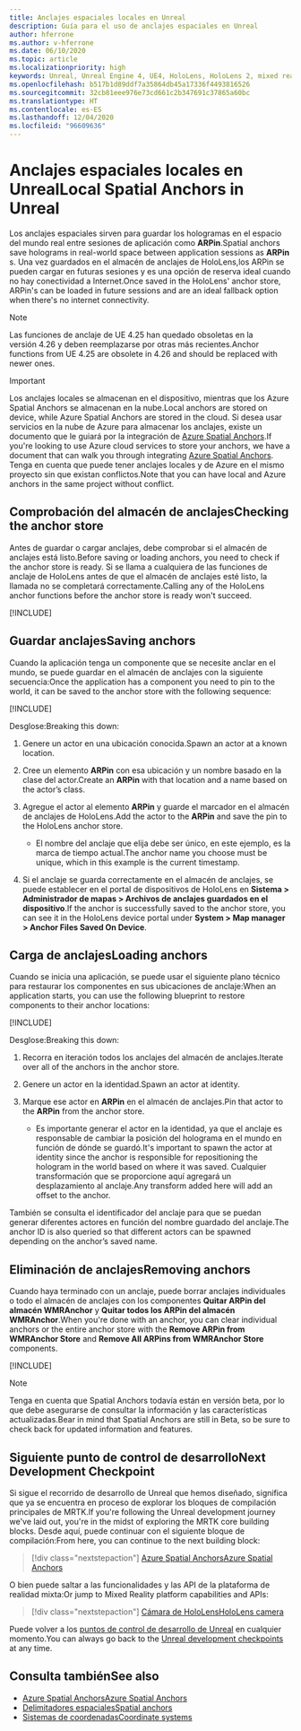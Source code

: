 ```yaml
---
title: Anclajes espaciales locales en Unreal
description: Guía para el uso de anclajes espaciales en Unreal
author: hferrone
ms.author: v-hferrone
ms.date: 06/10/2020
ms.topic: article
ms.localizationpriority: high
keywords: Unreal, Unreal Engine 4, UE4, HoloLens, HoloLens 2, mixed reality, development, features, documentation, guides, holograms, spatial anchors, mixed reality headset, windows mixed reality headset, virtual reality headset
ms.openlocfilehash: b517b1d89ddf7a35864db45a17336f4493816526
ms.sourcegitcommit: 32cb81eee976e73cd661c2b347691c37865a60bc
ms.translationtype: HT
ms.contentlocale: es-ES
ms.lasthandoff: 12/04/2020
ms.locfileid: "96609636"
---
```

# <a name="local-spatial-anchors-in-unreal"></a><span data-ttu-id="482aa-104">Anclajes espaciales locales en Unreal</span><span class="sxs-lookup"><span data-stu-id="482aa-104">Local Spatial Anchors in Unreal</span></span>

<span data-ttu-id="482aa-105">Los anclajes espaciales sirven para guardar los hologramas en el espacio del mundo real entre sesiones de aplicación como **ARPin**.</span><span class="sxs-lookup"><span data-stu-id="482aa-105">Spatial anchors save holograms in real-world space between application sessions as **ARPin** s.</span></span> <span data-ttu-id="482aa-106">Una vez guardados en el almacén de anclajes de HoloLens,los ARPin se pueden cargar en futuras sesiones y es una opción de reserva ideal cuando no hay conectividad a Internet.</span><span class="sxs-lookup"><span data-stu-id="482aa-106">Once saved in the HoloLens' anchor store, ARPin's can be loaded in future sessions and are an ideal fallback option when there's no internet connectivity.</span></span>

> [!NOTE]
> <span data-ttu-id="482aa-107">Las funciones de anclaje de UE 4.25 han quedado obsoletas en la versión 4.26 y deben reemplazarse por otras más recientes.</span><span class="sxs-lookup"><span data-stu-id="482aa-107">Anchor functions from UE 4.25 are obsolete in 4.26 and should be replaced with newer ones.</span></span> 

> [!IMPORTANT]
> <span data-ttu-id="482aa-108">Los anclajes locales se almacenan en el dispositivo, mientras que los Azure Spatial Anchors se almacenan en la nube.</span><span class="sxs-lookup"><span data-stu-id="482aa-108">Local anchors are stored on device, while Azure Spatial Anchors are stored in the cloud.</span></span> <span data-ttu-id="482aa-109">Si desea usar servicios en la nube de Azure para almacenar los anclajes, existe un documento que le guiará por la integración de [Azure Spatial Anchors](unreal-azure-spatial-anchors.md).</span><span class="sxs-lookup"><span data-stu-id="482aa-109">If you're looking to use Azure cloud services to store your anchors, we have a document that can walk you through integrating [Azure Spatial Anchors](unreal-azure-spatial-anchors.md).</span></span> <span data-ttu-id="482aa-110">Tenga en cuenta que puede tener anclajes locales y de Azure en el mismo proyecto sin que existan conflictos.</span><span class="sxs-lookup"><span data-stu-id="482aa-110">Note that you can have local and Azure anchors in the same project without conflict.</span></span>

## <a name="checking-the-anchor-store"></a><span data-ttu-id="482aa-111">Comprobación del almacén de anclajes</span><span class="sxs-lookup"><span data-stu-id="482aa-111">Checking the anchor store</span></span>

<span data-ttu-id="482aa-112">Antes de guardar o cargar anclajes, debe comprobar si el almacén de anclajes está listo.</span><span class="sxs-lookup"><span data-stu-id="482aa-112">Before saving or loading anchors, you need to check if the anchor store is ready.</span></span>  <span data-ttu-id="482aa-113">Si se llama a cualquiera de las funciones de anclaje de HoloLens antes de que el almacén de anclajes esté listo, la llamada no se completará correctamente.</span><span class="sxs-lookup"><span data-stu-id="482aa-113">Calling any of the HoloLens anchor functions before the anchor store is ready won't succeed.</span></span>  

[!INCLUDE[](includes/tabs-sa-1.md)]

## <a name="saving-anchors"></a><span data-ttu-id="482aa-114">Guardar anclajes</span><span class="sxs-lookup"><span data-stu-id="482aa-114">Saving anchors</span></span>

<span data-ttu-id="482aa-115">Cuando la aplicación tenga un componente que se necesite anclar en el mundo, se puede guardar en el almacén de anclajes con la siguiente secuencia:</span><span class="sxs-lookup"><span data-stu-id="482aa-115">Once the application has a component you need to pin to the world, it can be saved to the anchor store with the following sequence:</span></span> 

[!INCLUDE[](includes/tabs-sa-2.md)]

<span data-ttu-id="482aa-116">Desglose:</span><span class="sxs-lookup"><span data-stu-id="482aa-116">Breaking this down:</span></span>
1. <span data-ttu-id="482aa-117">Genere un actor en una ubicación conocida.</span><span class="sxs-lookup"><span data-stu-id="482aa-117">Spawn an actor at a known location.</span></span>
2. <span data-ttu-id="482aa-118">Cree un elemento **ARPin** con esa ubicación y un nombre basado en la clase del actor.</span><span class="sxs-lookup"><span data-stu-id="482aa-118">Create an **ARPin** with that location and a name based on the actor’s class.</span></span> 
3. <span data-ttu-id="482aa-119">Agregue el actor al elemento **ARPin** y guarde el marcador en el almacén de anclajes de HoloLens.</span><span class="sxs-lookup"><span data-stu-id="482aa-119">Add the actor to the **ARPin** and save the pin to the HoloLens anchor store.</span></span>  
    * <span data-ttu-id="482aa-120">El nombre del anclaje que elija debe ser único, en este ejemplo, es la marca de tiempo actual.</span><span class="sxs-lookup"><span data-stu-id="482aa-120">The anchor name you choose must be unique, which in this example is the current timestamp.</span></span> 

4. <span data-ttu-id="482aa-121">Si el anclaje se guarda correctamente en el almacén de anclajes, se puede establecer en el portal de dispositivos de HoloLens en **Sistema > Administrador de mapas > Archivos de anclajes guardados en el dispositivo**.</span><span class="sxs-lookup"><span data-stu-id="482aa-121">If the anchor is successfully saved to the anchor store, you can see it in the HoloLens device portal under **System > Map manager > Anchor Files Saved On Device**.</span></span> 

## <a name="loading-anchors"></a><span data-ttu-id="482aa-122">Carga de anclajes</span><span class="sxs-lookup"><span data-stu-id="482aa-122">Loading anchors</span></span>

<span data-ttu-id="482aa-123">Cuando se inicia una aplicación, se puede usar el siguiente plano técnico para restaurar los componentes en sus ubicaciones de anclaje:</span><span class="sxs-lookup"><span data-stu-id="482aa-123">When an application starts, you can use the following blueprint to restore components to their anchor locations:</span></span>

[!INCLUDE[](includes/tabs-sa-3.md)]

<span data-ttu-id="482aa-124">Desglose:</span><span class="sxs-lookup"><span data-stu-id="482aa-124">Breaking this down:</span></span>
1. <span data-ttu-id="482aa-125">Recorra en iteración todos los anclajes del almacén de anclajes.</span><span class="sxs-lookup"><span data-stu-id="482aa-125">Iterate over all of the anchors in the anchor store.</span></span> 
2. <span data-ttu-id="482aa-126">Genere un actor en la identidad.</span><span class="sxs-lookup"><span data-stu-id="482aa-126">Spawn an actor at identity.</span></span>
3. <span data-ttu-id="482aa-127">Marque ese actor en **ARPin** en el almacén de anclajes.</span><span class="sxs-lookup"><span data-stu-id="482aa-127">Pin that actor to the **ARPin** from the anchor store.</span></span>  

    * <span data-ttu-id="482aa-128">Es importante generar el actor en la identidad, ya que el anclaje es responsable de cambiar la posición del holograma en el mundo en función de dónde se guardó.</span><span class="sxs-lookup"><span data-stu-id="482aa-128">It's important to spawn the actor at identity since the anchor is responsible for repositioning the hologram in the world based on where it was saved.</span></span> <span data-ttu-id="482aa-129">Cualquier transformación que se proporcione aquí agregará un desplazamiento al anclaje.</span><span class="sxs-lookup"><span data-stu-id="482aa-129">Any transform added here will add an offset to the anchor.</span></span> 

<span data-ttu-id="482aa-130">También se consulta el identificador del anclaje para que se puedan generar diferentes actores en función del nombre guardado del anclaje.</span><span class="sxs-lookup"><span data-stu-id="482aa-130">The anchor ID is also queried so that different actors can be spawned depending on the anchor’s saved name.</span></span> 

## <a name="removing-anchors"></a><span data-ttu-id="482aa-131">Eliminación de anclajes</span><span class="sxs-lookup"><span data-stu-id="482aa-131">Removing anchors</span></span> 

<span data-ttu-id="482aa-132">Cuando haya terminado con un anclaje, puede borrar anclajes individuales o todo el almacén de anclajes con los componentes **Quitar ARPin del almacén WMRAnchor** y **Quitar todos los ARPin del almacén WMRAnchor**.</span><span class="sxs-lookup"><span data-stu-id="482aa-132">When you're done with an anchor, you can clear individual anchors or the entire anchor store with the **Remove ARPin from WMRAnchor Store** and **Remove All ARPins from WMRAnchor Store** components.</span></span>

[!INCLUDE[](includes/tabs-sa-4.md)]

> [!NOTE]
> <span data-ttu-id="482aa-133">Tenga en cuenta que Spatial Anchors todavía están en versión beta, por lo que debe asegurarse de consultar la información y las características actualizadas.</span><span class="sxs-lookup"><span data-stu-id="482aa-133">Bear in mind that Spatial Anchors are still in Beta, so be sure to check back for updated information and features.</span></span>

## <a name="next-development-checkpoint"></a><span data-ttu-id="482aa-134">Siguiente punto de control de desarrollo</span><span class="sxs-lookup"><span data-stu-id="482aa-134">Next Development Checkpoint</span></span>

<span data-ttu-id="482aa-135">Si sigue el recorrido de desarrollo de Unreal que hemos diseñado, significa que ya se encuentra en proceso de explorar los bloques de compilación principales de MRTK.</span><span class="sxs-lookup"><span data-stu-id="482aa-135">If you're following the Unreal development journey we've laid out, you're in the midst of exploring the MRTK core building blocks.</span></span> <span data-ttu-id="482aa-136">Desde aquí, puede continuar con el siguiente bloque de compilación:</span><span class="sxs-lookup"><span data-stu-id="482aa-136">From here, you can continue to the next building block:</span></span> 

> [!div class="nextstepaction"]
> [<span data-ttu-id="482aa-137">Azure Spatial Anchors</span><span class="sxs-lookup"><span data-stu-id="482aa-137">Azure Spatial Anchors</span></span>](unreal-azure-spatial-anchors.md)

<span data-ttu-id="482aa-138">O bien puede saltar a las funcionalidades y las API de la plataforma de realidad mixta:</span><span class="sxs-lookup"><span data-stu-id="482aa-138">Or jump to Mixed Reality platform capabilities and APIs:</span></span>

> [!div class="nextstepaction"]
> [<span data-ttu-id="482aa-139">Cámara de HoloLens</span><span class="sxs-lookup"><span data-stu-id="482aa-139">HoloLens camera</span></span>](unreal-hololens-camera.md)

<span data-ttu-id="482aa-140">Puede volver a los [puntos de control de desarrollo de Unreal](unreal-development-overview.md#2-core-building-blocks) en cualquier momento.</span><span class="sxs-lookup"><span data-stu-id="482aa-140">You can always go back to the [Unreal development checkpoints](unreal-development-overview.md#2-core-building-blocks) at any time.</span></span>

## <a name="see-also"></a><span data-ttu-id="482aa-141">Consulta también</span><span class="sxs-lookup"><span data-stu-id="482aa-141">See also</span></span>
* [<span data-ttu-id="482aa-142">Azure Spatial Anchors</span><span class="sxs-lookup"><span data-stu-id="482aa-142">Azure Spatial Anchors</span></span>](unreal-azure-spatial-anchors.md)
* [<span data-ttu-id="482aa-143">Delimitadores espaciales</span><span class="sxs-lookup"><span data-stu-id="482aa-143">Spatial anchors</span></span>](../../design/spatial-anchors.md)
* [<span data-ttu-id="482aa-144">Sistemas de coordenadas</span><span class="sxs-lookup"><span data-stu-id="482aa-144">Coordinate systems</span></span>](../../design/coordinate-systems.md)
